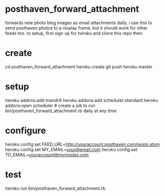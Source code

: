 posthaven_forward_attachment
============================

forwards new photo blog images as email attachments daily.  i use this to send posthaven photos to a nixplay frame, but it should work for other feeds too.  to setup, first sign up for heroku and clone this repo then:

# create
cd posthaven_forward_attachment
heroku create
git push heroku master

# setup
heroku addons:add mandrill
heroku addons:add scheduler:standard
heroku addons:open scheduler # create a job to run bin/posthaven_forward_attachment.rb daily at any time

# configure
heroku config:set FEED_URL=http://youraccount.posthaven.com/posts.atom
heroku config:set MY_EMAIL=your@email.com
heroku config:set TO_EMAIL=youraccount@mynixplay.com

# test
heroku run bin/posthaven_forward_attachment.rb

